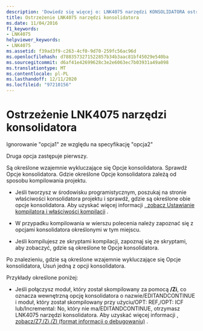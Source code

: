 ```yaml
---
description: 'Dowiedz się więcej o: LNK4075 narzędzi KONSOLIDATORA ostrzeżenia narzędzi konsolidatora'
title: Ostrzeżenie LNK4075 narzędzi konsolidatora
ms.date: 11/04/2016
f1_keywords:
- LNK4075
helpviewer_keywords:
- LNK4075
ms.assetid: f39ad3f9-c263-4cf0-9d70-259fc56ac96d
ms.openlocfilehash: d7883573271522857b34b3aac81bf45029e540ba
ms.sourcegitcommit: d6af41e42699628c3e2e6063ec7b03931a49a098
ms.translationtype: MT
ms.contentlocale: pl-PL
ms.lasthandoff: 12/11/2020
ms.locfileid: "97210156"
---
```

# <a name="linker-tools-warning-lnk4075"></a>Ostrzeżenie LNK4075 narzędzi konsolidatora

Ignorowanie "opcja1" ze względu na specyfikację "opcja2"

Druga opcja zastępuje pierwszy.

Są określone wzajemnie wykluczające się Opcje konsolidatora.  Sprawdź Opcje konsolidatora.  Gdzie określone Opcje konsolidatora zależą od sposobu kompilowania projektu.

- Jeśli tworzysz w środowisku programistycznym, poszukaj na stronie właściwości konsolidatora projektu i sprawdź, gdzie są określone obie opcje konsolidatora.  Aby uzyskać więcej informacji [, zobacz Ustawianie kompilatora i właściwości kompilacji](../../build/working-with-project-properties.md) .

- W przypadku kompilowania w wierszu polecenia należy zapoznać się z opcjami konsolidatora określonymi w tym miejscu.

- Jeśli kompilujesz ze skryptami kompilacji, zapoznaj się ze skryptami, aby zobaczyć, gdzie są określone te Opcje konsolidatora.

Po znalezieniu, gdzie są określone wzajemnie wykluczające się Opcje konsolidatora, Usuń jedną z opcji konsolidatora.

Przykłady określone poniżej:

- Jeśli połączysz moduł, który został skompilowany za pomocą **/Zi**, co oznacza wewnętrzną opcję konsolidatora o nazwie/EDITANDCONTINUE i moduł, który został skompilowany przy użyciu/OPT: REF,/OPT: ICF lub/Incremental: No, który nie ma/EDITANDCONTINUE, otrzymasz LNK4075 narzędzi konsolidatora.  Aby uzyskać więcej informacji [, zobacz/Z7,/Zi,/ZI (format informacji o debugowaniu)](../../build/reference/z7-zi-zi-debug-information-format.md) .
